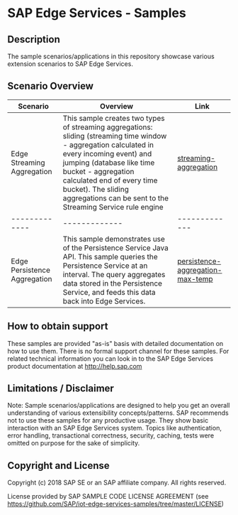# SAP Edge Services -  Samples

## Description
The sample scenarios/applications in this repository showcase various extension scenarios to SAP Edge Services.

## Scenario Overview

| Scenario      | Overview      | Link          |
| ------------- | ------------- | ------------- |
| Edge Streaming Aggregation  | This sample creates two types of streaming aggregations: sliding (streaming time window - aggregation calculated in every incoming event) and jumping (database like time bucket - aggregation calculated end of every time bucket). The sliding aggregations can be sent to the Streaming Service rule engine | [streaming-aggregation](https://github.com/SAP/iot-edge-services-samples/tree/master/streaming-aggregation)  |
| ------------- | ------------- | ------------- |
| Edge Persistence Aggregation  | This sample demonstrates use of the Persistence Service Java API.  This sample queries the Persistence Service at an interval.  The query aggregates data stored in the Persistence Service, and feeds this data back into Edge Services. | [persistence-aggregation-max-temp](https://github.com/SAP/iot-edge-services-samples/tree/master/persistence-aggregation-max-temp)  |

## How to obtain support
These samples are provided "as-is" basis with detailed documentation on how to use them. There is no formal support channel for these samples. For related technical information you can look in to the SAP Edge Services product documentation at http://help.sap.com

## Limitations / Disclaimer
Note: Sample scenarios/applications are designed to help you get an overall understanding of various extensibility concepts/patterns. SAP recommends not to use these samples for any productive usage. They show basic interaction with an SAP Edge Services system. Topics like authentication, error handling, transactional correctness, security, caching, tests were omitted on purpose for the sake of simplicity.

## Copyright and License
Copyright (c) 2018 SAP SE or an SAP affiliate company. All rights reserved.

License provided by SAP SAMPLE CODE LICENSE AGREEMENT (see https://github.com/SAP/iot-edge-services-samples/tree/master/LICENSE)
